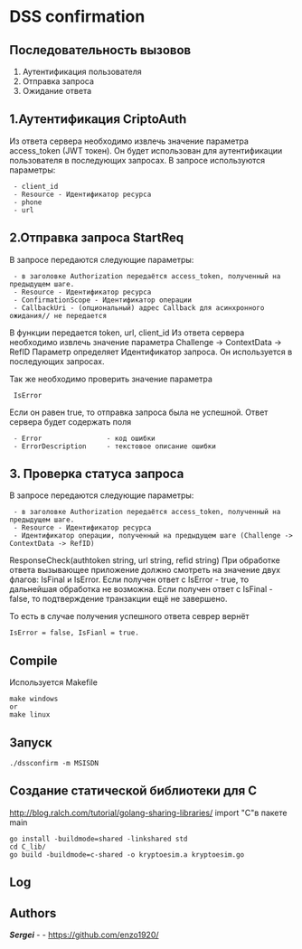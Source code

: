 # DSS confirmation

## Последовательность вызовов
 
 1. Аутентификация пользователя
 2. Отправка запроса
 3. Ожидание ответа




## 1.Аутентификация CriptoAuth
Из ответа сервера необходимо  извлечь значение параметра access_token (JWT токен).
Он будет использован для аутентификации пользователя в последующих запросах.
В запросе используются параметры:

```
 - client_id
 - Resource - Идентификатор ресурса
 - phone
 - url
```
## 2.Отправка запроса StartReq

В запросе передаются следующие параметры:

```
 - в заголовке Authorization передаётся access_token, полученный на предыдущем шаге.
 - Resource - Идентификатор ресурса
 - ConfirmationScope - Идентификатор операции
 - CallbackUri - (опциональный) адрес Callback для асинхронного ожидания// не передается
```
В функции передается token, url, client_id
Из ответа сервера необходимо извлечь значение параметра
Challenge -> ContextData -> RefID
Параметр определяет Идентификатор запроса. 
Он используется в последующих запросах.

Так же необходимо проверить значение параметра
```
 IsError
```
Если он равен true, то отправка запроса  была не успешной.
Ответ сервера будет содержать поля
```
 - Error  				- код ошибки
 - ErrorDescription     - текстовое описание ошибки
```
## 3. Проверка статуса запроса
В запросе передаются следующие параметры:
```
 - в заголовке Authorization передаётся access_token, полученный на предыдущем шаге.
 - Resource - Идентификатор ресурса
 - Идентификатор операции, полученный на предыдущем шаге (Challenge -> ContextData -> RefID)
```
ResponseCheck(authtoken string, url string, refid string)
При обработке ответа вызывающее приложение должно смотреть на значение двух флагов: IsFinal и IsError.
Если получен ответ с IsError - true, то дальнейшая обработка не возможна.
Если получен ответ с IsFinal - false, то подтверждение транзакции ещё не завершено.

То есть в случае получения успешного ответа  севрер вернёт 
```
IsError = false, IsFianl = true.
```

## Compile
Используется Makefile
```
make windows
or
make linux 
```

## Запуск
```
./dssconfirm -m MSISDN
```

## Создание статической библиотеки для C
http://blog.ralch.com/tutorial/golang-sharing-libraries/
import "C"в пакете main
```
go install -buildmode=shared -linkshared std
cd C_lib/
go build -buildmode=c-shared -o kryptoesim.a kryptoesim.go

```


## Log 



## Authors

***Sergei*** - - https://github.com/enzo1920/
